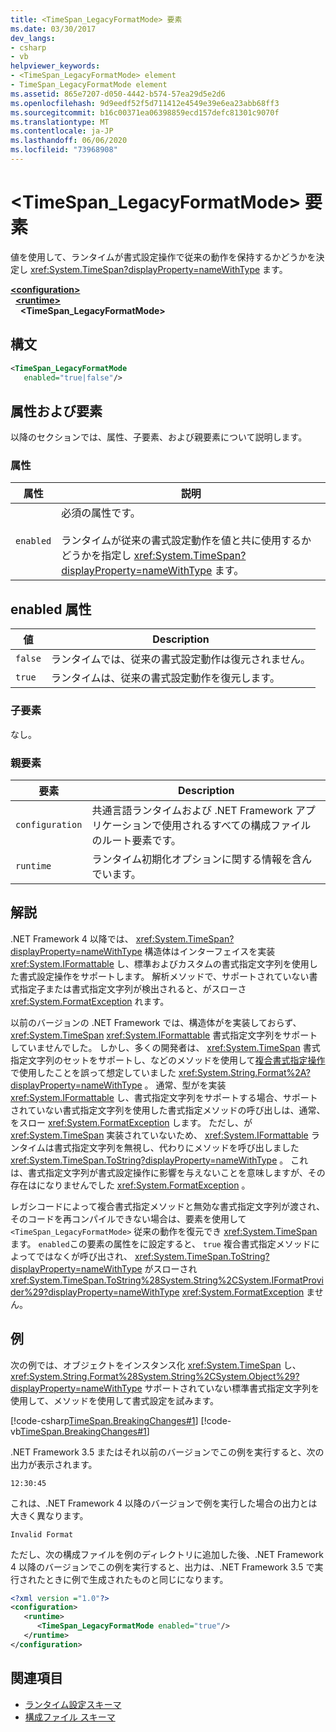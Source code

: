 ```yaml
---
title: <TimeSpan_LegacyFormatMode> 要素
ms.date: 03/30/2017
dev_langs:
- csharp
- vb
helpviewer_keywords:
- <TimeSpan_LegacyFormatMode> element
- TimeSpan_LegacyFormatMode element
ms.assetid: 865e7207-d050-4442-b574-57ea29d5e2d6
ms.openlocfilehash: 9d9eedf52f5d711412e4549e39e6ea23abb68ff3
ms.sourcegitcommit: b16c00371ea06398859ecd157defc81301c9070f
ms.translationtype: MT
ms.contentlocale: ja-JP
ms.lasthandoff: 06/06/2020
ms.locfileid: "73968908"
---
```

# <a name="timespan_legacyformatmode-element"></a>\<TimeSpan_LegacyFormatMode> 要素

値を使用して、ランタイムが書式設定操作で従来の動作を保持するかどうかを決定し <xref:System.TimeSpan?displayProperty=nameWithType> ます。

[**\<configuration>**](../configuration-element.md)\
&nbsp;&nbsp;[**\<runtime>**](runtime-element.md)\
&nbsp;&nbsp;&nbsp;&nbsp;**\<TimeSpan_LegacyFormatMode>**  

## <a name="syntax"></a>構文

```xml
<TimeSpan_LegacyFormatMode
   enabled="true|false"/>
```

## <a name="attributes-and-elements"></a>属性および要素

以降のセクションでは、属性、子要素、および親要素について説明します。

### <a name="attributes"></a>属性

|属性|説明|
|---------------|-----------------|
|`enabled`|必須の属性です。<br /><br /> ランタイムが従来の書式設定動作を値と共に使用するかどうかを指定し <xref:System.TimeSpan?displayProperty=nameWithType> ます。|

## <a name="enabled-attribute"></a>enabled 属性

|値|Description|
|-----------|-----------------|
|`false`|ランタイムでは、従来の書式設定動作は復元されません。|
|`true`|ランタイムは、従来の書式設定動作を復元します。|

### <a name="child-elements"></a>子要素

なし。

### <a name="parent-elements"></a>親要素

|要素|Description|
|-------------|-----------------|
|`configuration`|共通言語ランタイムおよび .NET Framework アプリケーションで使用されるすべての構成ファイルのルート要素です。|
|`runtime`|ランタイム初期化オプションに関する情報を含んでいます。|

## <a name="remarks"></a>解説

.NET Framework 4 以降では、 <xref:System.TimeSpan?displayProperty=nameWithType> 構造体はインターフェイスを実装 <xref:System.IFormattable> し、標準およびカスタムの書式指定文字列を使用した書式設定操作をサポートします。 解析メソッドで、サポートされていない書式指定子または書式指定文字列が検出されると、がスローさ <xref:System.FormatException> れます。

以前のバージョンの .NET Framework では、構造体がを実装しておらず、 <xref:System.TimeSpan> <xref:System.IFormattable> 書式指定文字列をサポートしていませんでした。 しかし、多くの開発者は、 <xref:System.TimeSpan> 書式指定文字列のセットをサポートし、などのメソッドを使用して[複合書式指定操作](../../../../standard/base-types/composite-formatting.md)で使用したことを誤って想定していました <xref:System.String.Format%2A?displayProperty=nameWithType> 。 通常、型がを実装 <xref:System.IFormattable> し、書式指定文字列をサポートする場合、サポートされていない書式指定文字列を使用した書式指定メソッドの呼び出しは、通常、をスロー <xref:System.FormatException> します。 ただし、が <xref:System.TimeSpan> 実装されていないため、 <xref:System.IFormattable> ランタイムは書式指定文字列を無視し、代わりにメソッドを呼び出しました <xref:System.TimeSpan.ToString?displayProperty=nameWithType> 。 これは、書式指定文字列が書式設定操作に影響を与えないことを意味しますが、その存在はになりませんでした <xref:System.FormatException> 。

レガシコードによって複合書式指定メソッドと無効な書式指定文字列が渡され、そのコードを再コンパイルできない場合は、要素を使用して `<TimeSpan_LegacyFormatMode>` 従来の動作を復元でき <xref:System.TimeSpan> ます。 `enabled`この要素の属性をに設定すると、 `true` 複合書式指定メソッドによってではなくが呼び出され、 <xref:System.TimeSpan.ToString?displayProperty=nameWithType> がスローされ <xref:System.TimeSpan.ToString%28System.String%2CSystem.IFormatProvider%29?displayProperty=nameWithType> <xref:System.FormatException> ません。

## <a name="example"></a>例

次の例では、オブジェクトをインスタンス化 <xref:System.TimeSpan> し、 <xref:System.String.Format%28System.String%2CSystem.Object%29?displayProperty=nameWithType> サポートされていない標準書式指定文字列を使用して、メソッドを使用して書式設定を試みます。

[!code-csharp[TimeSpan.BreakingChanges#1](../../../../../samples/snippets/csharp/VS_Snippets_CLR/timespan.breakingchanges/cs/legacyformatmode1.cs#1)]
[!code-vb[TimeSpan.BreakingChanges#1](../../../../../samples/snippets/visualbasic/VS_Snippets_CLR/timespan.breakingchanges/vb/legacyformatmode1.vb#1)]

.NET Framework 3.5 またはそれ以前のバージョンでこの例を実行すると、次の出力が表示されます。

```console
12:30:45
```

これは、.NET Framework 4 以降のバージョンで例を実行した場合の出力とは大きく異なります。

```console
Invalid Format
```

ただし、次の構成ファイルを例のディレクトリに追加した後、.NET Framework 4 以降のバージョンでこの例を実行すると、出力は、.NET Framework 3.5 で実行されたときに例で生成されたものと同じになります。

```xml
<?xml version ="1.0"?>
<configuration>
   <runtime>
      <TimeSpan_LegacyFormatMode enabled="true"/>
   </runtime>
</configuration>
```

## <a name="see-also"></a>関連項目

- [ランタイム設定スキーマ](index.md)
- [構成ファイル スキーマ](../index.md)
